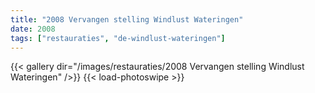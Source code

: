 ```yaml
---
title: "2008 Vervangen stelling Windlust Wateringen"
date: 2008
tags: ["restauraties", "de-windlust-wateringen"]
---
```


{{< gallery dir="/images/restauraties/2008 Vervangen stelling Windlust Wateringen" />}}
{{< load-photoswipe >}}